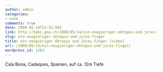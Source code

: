 ```yaml
---
author: admin
categories:
- none
comments: true
date: 2008-05-14T21:51:50Z
link: http://habi.gna.ch/2008/05/14/ein-neugieriger-oktopus-und-jures-finger/
slug: ein-neugieriger-oktopus-und-jures-finger
title: ein neugieriger Oktopus und Jüres Finger [video]
url: /2008/05/14/ein-neugieriger-oktopus-und-jures-finger/
wordpress_id: 1263
---
```


Cala Bona, Cadaques, Spanien, auf ca. 12m Tiefe
